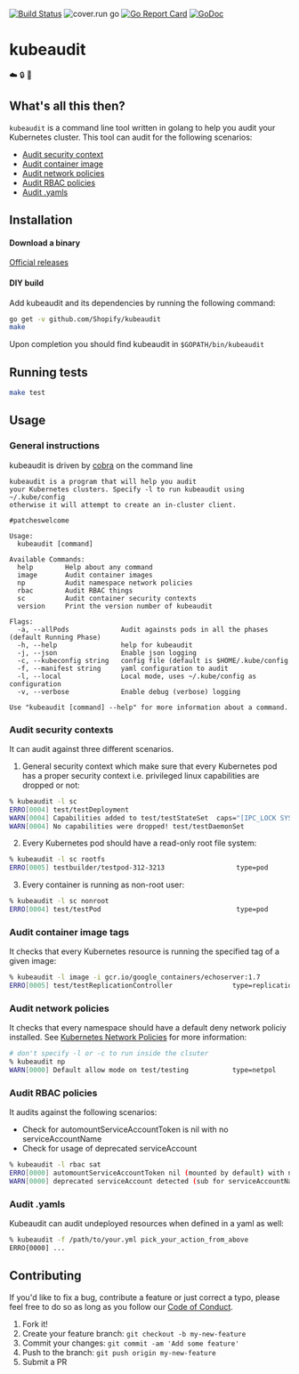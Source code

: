 [![Build Status](https://api.travis-ci.org/Shopify/kubeaudit.svg?branch=master)](https://travis-ci.org/Shopify/kubeaudit/)
![cover.run go](https://cover.run/go/github.com/Shopify/kubeaudit/cmd.svg)
[![Go Report Card](https://goreportcard.com/badge/github.com/Shopify/kubeaudit)](https://goreportcard.com/report/github.com/Shopify/kubeaudit)
[![GoDoc](https://godoc.org/github.com/Shopify/kubeaudit?status.png)](https://godoc.org/github.com/Shopify/kubeaudit)
# kubeaudit

:cloud: :lock: :muscle:

## What's all this then?

`kubeaudit` is a command line tool written in golang to help you audit your Kubernetes cluster. This tool can audit for the following scenarios:
- [Audit security context](#sc)
- [Audit container image](#image)
- [Audit network policies](#netpol)
- [Audit RBAC policies](#rbac)
- [Audit .yamls](#yamls)

## Installation

#### Download a binary

[Official releases](https://github.com/Shopify/kubeaudit/releases)

#### DIY build

Add kubeaudit and its dependencies by running the following command:

```sh
go get -v github.com/Shopify/kubeaudit
make
```

Upon completion you should find kubeaudit in `$GOPATH/bin/kubeaudit`

## Running tests
```sh
make test
```

## Usage

### General instructions

kubeaudit is driven by [cobra](https://github.com/spf13/cobra) on the command line
```raw
kubeaudit is a program that will help you audit
your Kubernetes clusters. Specify -l to run kubeaudit using ~/.kube/config
otherwise it will attempt to create an in-cluster client.

#patcheswelcome

Usage:
  kubeaudit [command]

Available Commands:
  help        Help about any command
  image       Audit container images
  np          Audit namespace network policies
  rbac        Audit RBAC things
  sc          Audit container security contexts
  version     Print the version number of kubeaudit

Flags:
  -a, --allPods             Audit againsts pods in all the phases (default Running Phase)
  -h, --help                help for kubeaudit
  -j, --json                Enable json logging
  -c, --kubeconfig string   config file (default is $HOME/.kube/config
  -f, --manifest string     yaml configuration to audit
  -l, --local               Local mode, uses ~/.kube/config as configuration
  -v, --verbose             Enable debug (verbose) logging

Use "kubeaudit [command] --help" for more information about a command.
```

<a name="sc" />

### Audit security contexts

It can audit against three different scenarios.

1. General security context which make sure that every Kubernetes pod has a proper security context i.e. privileged linux capabilities are dropped or not:

```sh
% kubeaudit -l sc
ERRO[0004] test/testDeployment                                                       type=deployment
WARN[0004] Capabilities added to test/testStateSet  caps="[IPC_LOCK SYS_RESOURCE]"   type=statefulSet
WARN[0004] No capabilities were dropped! test/testDaemonSet                          type=daemonSet
```

2. Every Kubernetes pod should have a read-only root file system:

```sh
% kubeaudit -l sc rootfs
ERRO[0005] testbuilder/testpod-312-3213                  type=pod
```

3. Every container is running as non-root user:

```sh
% kubeaudit -l sc nonroot
ERRO[0004] test/testPod                                  type=pod
```

<a name="image" />

### Audit container image tags

It checks that every Kubernetes resource is running the specified tag of a given image:

```sh
% kubeaudit -l image -i gcr.io/google_containers/echoserver:1.7
ERRO[0005] test/testReplicationController               type=replicationController
```

<a name="netpol" />

### Audit network policies

It checks that every namespace should have a default deny network policiy installed. See [Kubernetes Network Policies](https://Kubernetes.io/docs/concepts/services-networking/network-policies/) for more information:

```sh
# don't specify -l or -c to run inside the clsuter
% kubeaudit np
WARN[0000] Default allow mode on test/testing           type=netpol
```

<a name="rbac" />

### Audit RBAC policies

It audits against the following scenarios:

- Check for automountServiceAccountToken is nil with no serviceAccountName
- Check for usage of deprecated serviceAccount

```sh
% kubeaudit -l rbac sat
ERRO[0000] automountServiceAccountToken nil (mounted by default) with no serviceAccountName name=alpine namespace=test type=deployment
WARN[0000] deprecated serviceAccount detected (sub for serviceAccountName)  name=nginx namespace=staging serviceAccount=nginx serviceAccountName=nginx type=deployment
```

<a name="yamls" />

### Audit .yamls

Kubeaudit can audit undeployed resources when defined in a yaml as well:

```sh
% kubeaudit -f /path/to/your.yml pick_your_action_from_above
ERRO{0000] ...
```

## Contributing

If you'd like to fix a bug, contribute a feature or just correct a typo, please feel free to do so as long as you follow our [Code of Conduct](https://github.com/Shopify/kubeaudit/blob/master/CODE_OF_CONDUCT.md).

1. Fork it!
2. Create your feature branch: `git checkout -b my-new-feature`
3. Commit your changes: `git commit -am 'Add some feature'`
4. Push to the branch: `git push origin my-new-feature`
5. Submit a PR
